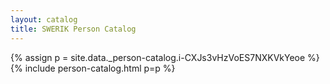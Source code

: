 ```yaml
---
layout: catalog
title: SWERIK Person Catalog
---
```

{% assign p = site.data._person-catalog.i-CXJs3vHzVoES7NXKVkYeoe %}
{% include person-catalog.html p=p %}

